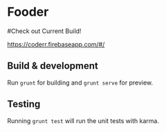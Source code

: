 # Fooder

#Check out Current Build!

https://coderr.firebaseapp.com/#/

## Build & development

Run `grunt` for building and `grunt serve` for preview.

## Testing

Running `grunt test` will run the unit tests with karma.
